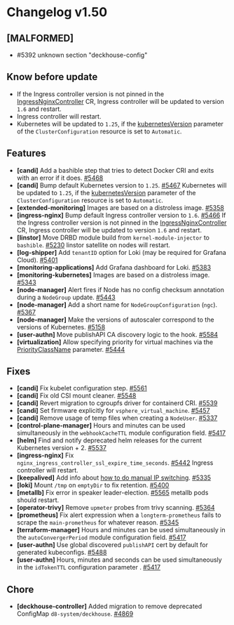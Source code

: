 # Changelog v1.50

## [MALFORMED]


 - #5392 unknown section "deckhouse-config"

## Know before update


 - If the Ingress controller version is not pinned in the [IngressNginxController](https://deckhouse.io/documentation/v1/modules/402-ingress-nginx/cr.html#ingressnginxcontroller) CR, Ingress controller will be updated to version `1.6` and restart.
 - Ingress controller will restart.
 - Kubernetes will be updated to `1.25`, if the [kubernetesVersion](https://deckhouse.io/documentation/v1/installing/configuration.html#clusterconfiguration-kubernetesversion) parameter of the `ClusterConfiguration` resource is set to `Automatic`.

## Features


 - **[candi]** Add a bashible step that tries to detect Docker CRI and exits with an error if it does. [#5468](https://github.com/deckhouse/deckhouse/pull/5468)
 - **[candi]** Bump default Kubernetes version to `1.25`. [#5467](https://github.com/deckhouse/deckhouse/pull/5467)
    Kubernetes will be updated to `1.25`, if the [kubernetesVersion](https://deckhouse.io/documentation/v1/installing/configuration.html#clusterconfiguration-kubernetesversion) parameter of the `ClusterConfiguration` resource is set to `Automatic`.
 - **[extended-monitoring]** Images are based on a distroless image. [#5358](https://github.com/deckhouse/deckhouse/pull/5358)
 - **[ingress-nginx]** Bump default Ingress controller version to `1.6`. [#5466](https://github.com/deckhouse/deckhouse/pull/5466)
    If the Ingress controller version is not pinned in the [IngressNginxController](https://deckhouse.io/documentation/v1/modules/402-ingress-nginx/cr.html#ingressnginxcontroller) CR, Ingress controller will be updated to version `1.6` and restart.
 - **[linstor]** Move DRBD module build from `kernel-module-injector` to `bashible`. [#5230](https://github.com/deckhouse/deckhouse/pull/5230)
    linstor satellite on nodes will restart.
 - **[log-shipper]** Add `tenantID` option for Loki (may be required for Grafana Cloud). [#5401](https://github.com/deckhouse/deckhouse/pull/5401)
 - **[monitoring-applications]** Add Grafana dashboard for Loki. [#5383](https://github.com/deckhouse/deckhouse/pull/5383)
 - **[monitoring-kubernetes]** Images are based on a distroless image. [#5343](https://github.com/deckhouse/deckhouse/pull/5343)
 - **[node-manager]** Alert fires if Node has no config checksum annotation during a `NodeGroup` update. [#5443](https://github.com/deckhouse/deckhouse/pull/5443)
 - **[node-manager]** Add a short name for `NodeGroupConfiguration` (`ngc`). [#5367](https://github.com/deckhouse/deckhouse/pull/5367)
 - **[node-manager]** Make the versions of autoscaler correspond to the versions of Kubernetes. [#5158](https://github.com/deckhouse/deckhouse/pull/5158)
 - **[user-authn]** Move publishAPI CA discovery logic to the hook. [#5584](https://github.com/deckhouse/deckhouse/pull/5584)
 - **[virtualization]** Allow specifying priority for virtual machines via the [PriorityClassName](https://deckhouse.io/documentation/latest/modules/490-virtualization/cr.html#virtualmachine-v1alpha1-spec-priorityclassname) parameter. [#5444](https://github.com/deckhouse/deckhouse/pull/5444)

## Fixes


 - **[candi]** Fix kubelet configuration step. [#5561](https://github.com/deckhouse/deckhouse/pull/5561)
 - **[candi]** Fix old CSI mount cleaner. [#5548](https://github.com/deckhouse/deckhouse/pull/5548)
 - **[candi]** Revert migration to cgroupfs driver for containerd CRI. [#5539](https://github.com/deckhouse/deckhouse/pull/5539)
 - **[candi]** Set firmware explicitly for `vsphere_virtual_machine`. [#5457](https://github.com/deckhouse/deckhouse/pull/5457)
 - **[candi]** Remove usage of temp files when creating a `NodeUser`. [#5337](https://github.com/deckhouse/deckhouse/pull/5337)
 - **[control-plane-manager]** Hours and minutes can be used simultaneously in the `webhookCacheTTL` module configuration field. [#5417](https://github.com/deckhouse/deckhouse/pull/5417)
 - **[helm]** Find and notify deprecated helm releases for the current Kubernetes version + 2. [#5537](https://github.com/deckhouse/deckhouse/pull/5537)
 - **[ingress-nginx]** Fix `nginx_ingress_controller_ssl_expire_time_seconds`. [#5442](https://github.com/deckhouse/deckhouse/pull/5442)
    Ingress controller will restart.
 - **[keepalived]** Add info about [how to do manual IP switching](https://deckhouse.io/documentation/latest/modules/450-keepalived/faq.html#how-to-manually-switch-keepalived). [#5335](https://github.com/deckhouse/deckhouse/pull/5335)
 - **[loki]** Mount `/tmp` on `emptyDir` to fix retention. [#5400](https://github.com/deckhouse/deckhouse/pull/5400)
 - **[metallb]** Fix error in speaker leader-election. [#5565](https://github.com/deckhouse/deckhouse/pull/5565)
    metallb pods should restart.
 - **[operator-trivy]** Remove `upmeter` probes from trivy scanning. [#5364](https://github.com/deckhouse/deckhouse/pull/5364)
 - **[prometheus]** Fix alert expression when a `longterm-prometheus` fails to scrape the `main-prometheus` for whatever reason. [#5345](https://github.com/deckhouse/deckhouse/pull/5345)
 - **[terraform-manager]** Hours and minutes can be used simultaneously in the `autoConvergerPeriod` module configuration field. [#5417](https://github.com/deckhouse/deckhouse/pull/5417)
 - **[user-authn]** Use global discovered `publishAPI` cert by default for generated kubeconfigs. [#5488](https://github.com/deckhouse/deckhouse/pull/5488)
 - **[user-authn]** Hours, minutes and seconds can be used simultaneously in the `idTokenTTL` configuration parameter . [#5417](https://github.com/deckhouse/deckhouse/pull/5417)

## Chore


 - **[deckhouse-controller]** Added migration to remove deprecated ConfigMap `d8-system/deckhouse`. [#4869](https://github.com/deckhouse/deckhouse/pull/4869)

